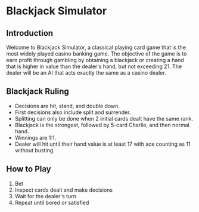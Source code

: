 # Blackjack Simulator

## Introduction

Welcome to Blackjack Simulator, a classical playing card game that is the most widely played casino banking game. The 
objective of the game is to earn profit through gambling by obtaining a blackjack or creating a hand that is higher in 
value than the dealer's hand, but not exceeding 21. The dealer will be an AI that acts exactly the same as a casino 
dealer.

## Blackjack Ruling
- Decisions are hit, stand, and double down.
- First decisions also include split and surrender.
- Splitting can only be done when 2 initial cards dealt have the same rank.
- Blackjack is the strongest, followed by 5-card Charlie, and then normal hand.
- Winnings are 1:1.
- Dealer will hit until their hand value is at least 17 with ace counting as 11 without busting.

## How to Play
1. Bet
2. Inspect cards dealt and make decisions
3. Wait for the dealer's turn
4. Repeat until bored or satisfied
